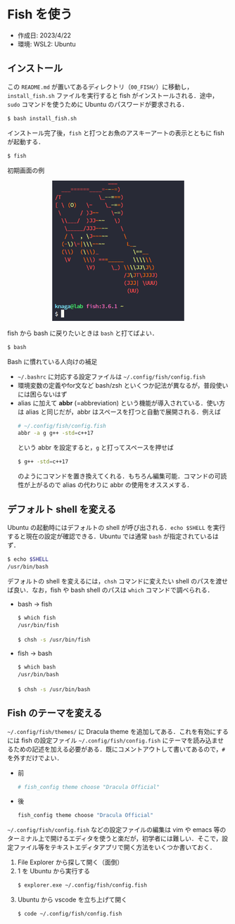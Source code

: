 # Fish を使う

- 作成日: 2023/4/22
- 環境: WSL2: Ubuntu

## インストール

この `README.md` が置いてあるディレクトリ（`00_FISH/`）に移動し，`install_fish.sh` ファイルを実行すると fish がインストールされる．途中，`sudo` コマンドを使うために Ubuntu のパスワードが要求される．

```sh
$ bash install_fish.sh
```

インストール完了後，`fish` と打つとお魚のアスキーアートの表示とともに fish が起動する．

```sh
$ fish
```

初期画面の例

<center><img src="figure/fish_opening.png" width="300px"></center>

fish から bash に戻りたいときは `bash` と打てばよい．

```sh
$ bash
```

Bash に慣れている人向けの補足
- `~/.bashrc` に対応する設定ファイルは `~/.config/fish/config.fish`
- 環境変数の定義やfor文など bash/zsh といくつか記法が異なるが，普段使いには困らないはず
- alias に加えて **abbr** (=abbreviation) という機能が導入されている．使い方は alias と同じだが，abbr はスペースを打つと自動で展開される．例えば
    ```sh
    # ~/.config/fish/config.fish
    abbr -a g g++ -std=c++17
    ```
  という abbr を設定すると，`g` と打ってスペースを押せば
    ```sh
    $ g++ -std=c++17
    ```
  のようにコマンドを置き換えてくれる．もちろん編集可能．コマンドの可読性が上がるので alias の代わりに abbr の使用をオススメする．



## デフォルト shell を変える

Ubuntu の起動時にはデフォルトの shell が呼び出される．`echo $SHELL` を実行すると現在の設定が確認できる．Ubuntu では通常 `bash` が指定されているはず．

```sh
$ echo $SHELL
/usr/bin/bash
```

デフォルトの shell を変えるには，`chsh` コマンドに変えたい shell のパスを渡せば良い．なお，fish や bash shell のパスは `which` コマンドで調べられる．

- bash -> fish

    ```sh
    $ which fish
    /usr/bin/fish

    $ chsh -s /usr/bin/fish
    ```

- fish -> bash

    ```sh
    $ which bash
    /usr/bin/bash

    $ chsh -s /usr/bin/bash
    ```


## Fish のテーマを変える

`~/.config/fish/themes/` に Dracula theme を追加してある．これを有効にするには fish の設定ファイル `~/.config/fish/config.fish` にテーマを読み込ませるための記述を加える必要がある．既にコメントアウトして書いてあるので，`#` を外すだけでよい．

- 前

    ```sh
    # fish_config theme choose "Dracula Official"
    ```
- 後
    ```sh
    fish_config theme choose "Dracula Official"
    ```

`~/.config/fish/config.fish` などの設定ファイルの編集は vim や emacs 等のターミナル上で開けるエディタを使うと楽だが，初学者には難しい．そこで，設定ファイル等をテキストエディタアプリで開く方法をいくつか書いておく．

1. File Explorer から探して開く（面倒）
2. 1 を Ubuntu から実行する
    ```sh
    $ explorer.exe ~/.config/fish/config.fish
    ```
3. Ubuntu から vscode を立ち上げて開く
    ```sh
    $ code ~/.config/fish/config.fish
    ```
